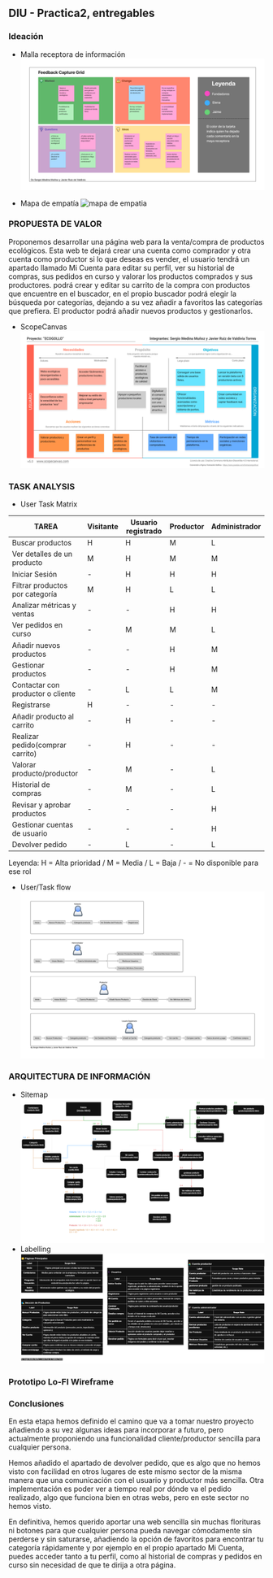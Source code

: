 ## DIU - Practica2, entregables

### Ideación 
* Malla receptora de información
  ![feedback capture_grid](Feedback_Capture_Grid.png)
  
* Mapa de empatía
![mapa de empatia](Mapa_de_empatia.png)

### PROPUESTA DE VALOR
Proponemos desarrollar una página web para la venta/compra de productos ecológicos. Esta web te dejará crear una cuenta como comprador y otra cuenta como productor si lo que deseas es vender, el usuario tendrá un apartado llamado Mi Cuenta para editar su perfil, ver su historial de compras, sus pedidos en curso y valorar los productos comprados y sus productores. podrá crear y editar su carrito de la compra con productos que encuentre en el buscador, en el propio buscador podrá elegir la búsqueda por categorías, dejando a su vez añadir a favoritos las categorías que prefiera. El productor podrá añadir nuevos productos y gestionarlos.
* ScopeCanvas
![scope canvas](Scope_canvas.png)

### TASK ANALYSIS

* User Task Matrix
  
| TAREA                                   | Visitante | Usuario registrado | Productor  | Administrador |
|-----------------------------------------|-----------|--------------------|------------|---------------|
| Buscar productos                        | H         | H                  | M          | L             | 
| Ver detalles de un producto             | M         | H                  | M          | M             | 
| Iniciar Sesión                          | -         | H                  | H          | H             | 
| Filtrar productos por categoría         | M         | H                  | L          | L             | 
| Analizar métricas y ventas              | -         | -                  | H          | H             |
| Ver pedidos en curso                    | -         | M                  | M          | L             | 
| Añadir nuevos productos                 | -         | -                  | H          | M             | 
| Gestionar productos                     | -         | -                  | H          | M             |  
| Contactar con productor o cliente       | -         | L                  | L          | M             | 
| Registrarse                             | H         | -                  | -          | -             | 
| Añadir producto al carrito              | -         | H                  | -          | -             | 
| Realizar pedido(comprar carrito)        | -         | H                  | -          | -             | 
| Valorar producto/productor              | -         | M                  | -          | L             | 
| Historial de compras                    | -         | M                  | -          | L             | 
| Revisar y aprobar productos             | -         | -                  | -          | H             | 
| Gestionar cuentas de usuario            | -         | -                  | -          | H             | 
| Devolver pedido                         | -         | L                  | -          | L             |

Leyenda: H = Alta prioridad / M = Media / L = Baja / - = No disponible para ese rol

* User/Task flow
![userflow](UserFlow.png)

### ARQUITECTURA DE INFORMACIÓN

* Sitemap
  ![sitemap](sitemap.png)
* Labelling
  ![labelling](Labelling.png)


### Prototipo Lo-FI Wireframe 


### Conclusiones  
En esta etapa hemos definido el camino que va a tomar nuestro proyecto añadiendo a su vez algunas ideas para incorporar a futuro, pero actualmente proponiendo una funcionalidad cliente/productor sencilla para cualquier persona.

Hemos añadido el apartado de devolver pedido, que es algo que no hemos visto con facilidad en otros lugares de este mismo sector de la misma manera que una comunicación con el usuario y productor más sencilla. Otra implementación es poder ver a tiempo real por dónde va el pedido realizado, algo que funciona bien en otras webs, pero en este sector no hemos visto.

En definitiva, hemos querido aportar una web sencilla sin muchas florituras ni botones para que cualquier persona pueda navegar cómodamente sin perderse y sin saturarse, añadiendo la opción de favoritos para encontrar tu categoría rápidamente y por ejemplo en el propio apartado Mi Cuenta, puedes acceder tanto a tu perfil, como al historial de compras y pedidos en curso sin necesidad de que te dirija a otra página.

